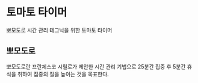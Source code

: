 # 토마토 타이머

뽀모도로 시간 관리 테그닉을 위한 토마토 타이머

## 뽀모도로 

뽀모도로란 프란체스코 시릴로가 제안한 시간 관리 기법으로 25분간 집중 후 5분간 휴식을 취하여 집중의 질을 높이는 것을 목표한다.